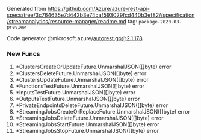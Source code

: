 Generated from https://github.com/Azure/azure-rest-api-specs/tree/3c764635e7d442b3e74caf593029fcd440b3ef82//specification/streamanalytics/resource-manager/readme.md tag: `package-2020-03-preview`

Code generator @microsoft.azure/autorest.go@2.1.178


### New Funcs

1. *ClustersCreateOrUpdateFuture.UnmarshalJSON([]byte) error
1. *ClustersDeleteFuture.UnmarshalJSON([]byte) error
1. *ClustersUpdateFuture.UnmarshalJSON([]byte) error
1. *FunctionsTestFuture.UnmarshalJSON([]byte) error
1. *InputsTestFuture.UnmarshalJSON([]byte) error
1. *OutputsTestFuture.UnmarshalJSON([]byte) error
1. *PrivateEndpointsDeleteFuture.UnmarshalJSON([]byte) error
1. *StreamingJobsCreateOrReplaceFuture.UnmarshalJSON([]byte) error
1. *StreamingJobsDeleteFuture.UnmarshalJSON([]byte) error
1. *StreamingJobsStartFuture.UnmarshalJSON([]byte) error
1. *StreamingJobsStopFuture.UnmarshalJSON([]byte) error
